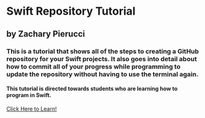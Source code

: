 # Swift Repository Tutorial

## by Zachary Pierucci

### This is a tutorial that shows all of the steps to creating a GitHub repository for your Swift projects. It also goes into detail about how to commit all of your progress while programming to update the repository without having to use the terminal again.

#### This tutorial is directed towards students who are learning how to program in Swift.

[Click Here to Learn!](https://github.com/znpierucci/DigitalConceptTutorial/blob/master/Tutorial.md)
